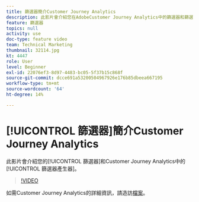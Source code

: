 ```yaml
---
title: 篩選器簡介Customer Journey Analytics
description: 此影片會介紹您在AdobeCustomer Journey Analytics中的篩選器和篩選器產生器。
feature: 篩選器
topics: null
activity: use
doc-type: feature video
team: Technical Marketing
thumbnail: 32114.jpg
kt: 4447
role: User
level: Beginner
exl-id: 22076ef3-8d97-4483-bc05-5f37b15c868f
source-git-commit: dcce691a53200504967926e176b85dbeea667195
workflow-type: tm+mt
source-wordcount: '64'
ht-degree: 14%

---
```


# [!UICONTROL 篩選器]簡介Customer Journey Analytics

此影片會介紹您的[!UICONTROL 篩選器]和Customer Journey Analytics中的[!UICONTROL 篩選器產生器]。

>[!VIDEO](https://video.tv.adobe.com/v/32114/?quality=12)

如需Customer Journey Analytics的詳細資訊，請造訪[檔案](https://docs.adobe.com/content/help/zh-Hant/analytics-platform/using/cja-landing.html)。
